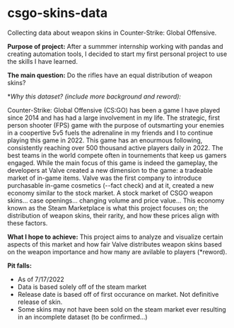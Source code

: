 # csgo-skins-data
Collecting data about weapon skins in Counter-Strike: Global Offensive.

**Purpose of project:**
After a summmer internship working with pandas and creating automation tools, I decided to start my first personal project to use the skills I have learned. 

**The main question:**
Do the rifles have an equal distribution of weapon skins?

**Why this dataset? (*include more background and reword):**

Counter-Strike: Global Offensive (CS:GO) has been a game I have played since 2014 and has had a large involvement in my life. The strategic, first person shooter (FPS) game with the purpose of outsmarting your enemies in a coopertive 5v5 fuels the adrenaline in my friends and I to continue playing this game in 2022. This game has an enourmous following, consistently reaching over 500 thousand active players daily in 2022. The best teams in the world compete often in tournements that keep us gamers engaged. 
While the main focus of this game is indeed the gameplay, the developers at Valve created a new dimension to the game: a tradeable market of in-game items. Valve was the first company to introduce purchasable in-game cosmetics (--fact check) and at it, created a new economy similar to the stock market. A stock market of CSGO weapon skins... case openings... changing volume and price value... 
This economy known as the Steam Marketplace is what this project focuses on; the distribution of weapon skins, their rarity, and how these prices align with these factors.

**What I hope to achieve:**
This project aims to analyze and visualize certain aspects of this market and how fair Valve distributes weapon skins based on the weapon importance and how many are avilable to players (*reword).

**Pit falls:**
- As of 7/17/2022
- Data is based solely off of the steam market
- Release date is based off of first occurance on market. Not definitive release of skin.
- Some skins may not have been sold on the steam market ever resulting in an incomplete dataset (to be confirmed...)
